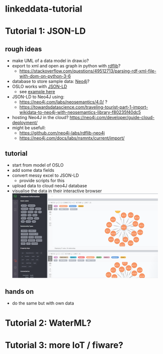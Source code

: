 # linkeddata-tutorial

# Tutorial 1: JSON-LD

## rough ideas

* make UML of a data model in draw.io?
* export to xml and open as graph in python with [rdflib](https://github.com/RDFLib/rdflib)?
  * https://stackoverflow.com/questions/49512713/parsing-rdf-xml-file-with-dom-on-python-3-6
* database to store sample data: [Neo4j](https://neo4j.com/download-neo4j-now/?utm_program=emea-prospecting&utm_source=google&utm_medium=cpc&utm_campaign=emea-search-branded&utm_adgroup=neo4j-general&gclid=Cj0KCQiA3smABhCjARIsAKtrg6K8B5rZ9drYPCgPGy8bDjc3y3JoutlYL_KRfxeIFfnJq2AJ66ru8-AaAqrmEALw_wcB)?
* OSLO works with [JSON-LD](https://json-ld.org/primer/latest/)
  * see [example here](https://data.vlaanderen.be/context/waterdeel.jsonld)
* JSON-LD to Neo4J using: 
  * https://neo4j.com/labs/neosemantics/4.0/ ?
  * https://towardsdatascience.com/traveling-tourist-part-1-import-wikidata-to-neo4j-with-neosemantics-library-f80235f40dc5
* hosting Neo4J in the cloud? https://neo4j.com/developer/guide-cloud-deployment/
* might be usefull: 
  * https://github.com/neo4j-labs/rdflib-neo4j
  * https://neo4j.com/docs/labs/nsmntx/current/import/
    
## tutorial

* start from model of OSLO
* add some data fields
* convert messy excel to JSON-LD
  * provide scripts for this
* upload data to cloud neo4J database
* visualise the data in their interactive browser
![img.png](markdown_imgs/img.png)
  
## hands on

 * do the same but with own data

# Tutorial 2: WaterML?

# Tutorial 3: more IoT / fiware?

